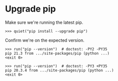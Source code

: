 # Upgrade pip

Make sure we're running the latest pip.

    >>> quiet("pip install --upgrade pip")

Confirm we're on the expected version.

    >>> run("pip --version")  # doctest: -PY2 -PY35
    pip 21.3 from .../site-packages/pip (python ...)
    <exit 0>

    >>> run("pip --version")  # doctest: -PY3 +PY35
    pip 20.3.4 from .../site-packages/pip (python ...)
    <exit 0>
